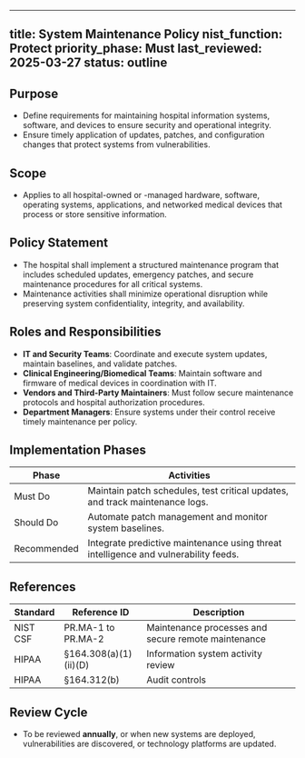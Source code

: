  
---
title: System Maintenance Policy
nist_function: Protect
priority_phase: Must
last_reviewed: 2025-03-27
status: outline
---

## Purpose
- Define requirements for maintaining hospital information systems, software, and devices to ensure security and operational integrity.
- Ensure timely application of updates, patches, and configuration changes that protect systems from vulnerabilities.

## Scope
- Applies to all hospital-owned or -managed hardware, software, operating systems, applications, and networked medical devices that process or store sensitive information.

## Policy Statement
- The hospital shall implement a structured maintenance program that includes scheduled updates, emergency patches, and secure maintenance procedures for all critical systems.
- Maintenance activities shall minimize operational disruption while preserving system confidentiality, integrity, and availability.

## Roles and Responsibilities
- **IT and Security Teams**: Coordinate and execute system updates, maintain baselines, and validate patches.
- **Clinical Engineering/Biomedical Teams**: Maintain software and firmware of medical devices in coordination with IT.
- **Vendors and Third-Party Maintainers**: Must follow secure maintenance protocols and hospital authorization procedures.
- **Department Managers**: Ensure systems under their control receive timely maintenance per policy.

## Implementation Phases

| Phase        | Activities                                                                 |
|--------------|-----------------------------------------------------------------------------|
| Must Do      | Maintain patch schedules, test critical updates, and track maintenance logs. |
| Should Do    | Automate patch management and monitor system baselines.                    |
| Recommended  | Integrate predictive maintenance using threat intelligence and vulnerability feeds. |

## References

| Standard | Reference ID           | Description                                             |
|----------|------------------------|---------------------------------------------------------|
| NIST CSF | PR.MA-1 to PR.MA-2      | Maintenance processes and secure remote maintenance     |
| HIPAA    | §164.308(a)(1)(ii)(D)   | Information system activity review                      |
| HIPAA    | §164.312(b)             | Audit controls                                          |

## Review Cycle
- To be reviewed **annually**, or when new systems are deployed, vulnerabilities are discovered, or technology platforms are updated.
